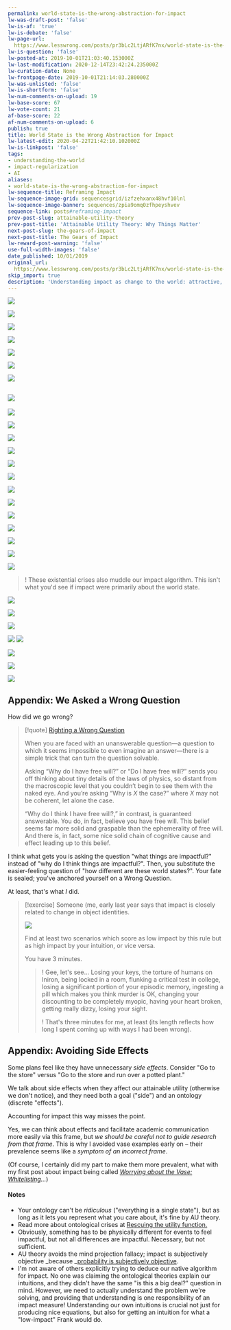 ```yaml
---
permalink: world-state-is-the-wrong-abstraction-for-impact
lw-was-draft-post: 'false'
lw-is-af: 'true'
lw-is-debate: 'false'
lw-page-url: 
  https://www.lesswrong.com/posts/pr3bLc2LtjARfK7nx/world-state-is-the-wrong-abstraction-for-impact
lw-is-question: 'false'
lw-posted-at: 2019-10-01T21:03:40.153000Z
lw-last-modification: 2020-12-14T23:42:24.235000Z
lw-curation-date: None
lw-frontpage-date: 2019-10-01T21:14:03.280000Z
lw-was-unlisted: 'false'
lw-is-shortform: 'false'
lw-num-comments-on-upload: 19
lw-base-score: 67
lw-vote-count: 21
af-base-score: 22
af-num-comments-on-upload: 6
publish: true
title: World State is the Wrong Abstraction for Impact
lw-latest-edit: 2020-04-22T21:42:10.102000Z
lw-is-linkpost: 'false'
tags:
- understanding-the-world
- impact-regularization
- AI
aliases:
- world-state-is-the-wrong-abstraction-for-impact
lw-sequence-title: Reframing Impact
lw-sequence-image-grid: sequencesgrid/izfzehxanx48hvf10lnl
lw-sequence-image-banner: sequences/zpia9omq0zfhpeyshvev
sequence-link: posts#reframing-impact
prev-post-slug: attainable-utility-theory
prev-post-title: 'Attainable Utility Theory: Why Things Matter'
next-post-slug: the-gears-of-impact
next-post-title: The Gears of Impact
lw-reward-post-warning: 'false'
use-full-width-images: 'false'
date_published: 10/01/2019
original_url: 
  https://www.lesswrong.com/posts/pr3bLc2LtjARfK7nx/world-state-is-the-wrong-abstraction-for-impact
skip_import: true
description: 'Understanding impact as change to the world: attractive, but misleading.'
---
```

![](https://assets.turntrout.com/static/images/posts/DNE5EJg.avif)

![](https://assets.turntrout.com/static/images/posts/bimkCyz.avif)

![](https://assets.turntrout.com/static/images/posts/uC0LySG.avif)

![](https://assets.turntrout.com/static/images/posts/64N3tKB.avif )

![](https://assets.turntrout.com/static/images/posts/giAuRyY.avif)

![](https://assets.turntrout.com/static/images/posts/Cs2jkZr.avif)

![](https://assets.turntrout.com/static/images/posts/mrVMkSH.avif)

## ![](https://assets.turntrout.com/static/images/posts/T9MnkcK.avif)

![](https://assets.turntrout.com/static/images/posts/dmy8BTO.avif)

![](https://assets.turntrout.com/static/images/posts/u0CMsnj.avif)

![](https://assets.turntrout.com/static/images/posts/UGMcfsy.avif )

![](https://assets.turntrout.com/static/images/posts/Jidk86s.avif  )

![](https://assets.turntrout.com/static/images/posts/6Ecn3ug.avif)

![](https://assets.turntrout.com/static/images/posts/YmknuEn.avif)

![](https://assets.turntrout.com/static/images/posts/1rVGIUj.avif)

![](https://assets.turntrout.com/static/images/posts/WjTqF2y.avif)

![](https://assets.turntrout.com/static/images/posts/LYNGAta.avif)

![](https://assets.turntrout.com/static/images/posts/j0pWEA1.avif )

![](https://assets.turntrout.com/static/images/posts/BINRNvJ.avif)

![](https://assets.turntrout.com/static/images/posts/C6aYsBj.avif )

![](https://assets.turntrout.com/static/images/posts/d9q2zBy.avif)

>! These existential crises also muddle our impact algorithm. This isn't what you'd see if impact were primarily about the world state.

![](https://assets.turntrout.com/static/images/posts/WjTqF2y.avif)

![](https://assets.turntrout.com/static/images/posts/q09LBrl.avif)

![](https://assets.turntrout.com/static/images/posts/zVkGE6q.avif  )

![](https://assets.turntrout.com/static/images/posts/GEwXYwT.avif ) ![](https://assets.turntrout.com/static/images/posts/CPCaLoM.avif)

![](https://assets.turntrout.com/static/images/posts/wLogljp.avif )

![](https://assets.turntrout.com/static/images/posts/tiKGyYq.avif)

![](https://assets.turntrout.com/static/images/posts/ZsAlmei.avif)

## Appendix: We Asked a Wrong Question

How did we go wrong?

> [!quote] [Righting a Wrong Question](https://www.readthesequences.com/Righting-A-Wrong-Question)
>
> When you are faced with an unanswerable question—a question to which it seems impossible to even imagine an answer—there is a simple trick that can turn the question solvable.
>
> Asking “Why do I have free will?” or “Do I have free will?” sends you off thinking about tiny details of the laws of physics, so distant from the macroscopic level that you couldn’t begin to see them with the naked eye. And you’re asking “Why is  $X$ the case?” where $X$ may not be coherent, let alone the case.
>
> “Why do I think I have free will?,” in contrast, is guaranteed answerable. You do, in fact, believe you have free will. This belief seems far more solid and graspable than the ephemerality of free will. And there is, in fact, some nice solid chain of cognitive cause and effect leading up to this belief.


I think what gets you is asking the question "what things are impactful?" instead of "why do I think things are impactful?". Then, you substitute the easier-feeling question of "how different are these world states?". Your fate is sealed; you've anchored yourself on a Wrong Question.

At least, that's what _I_ did.

> [!exercise]
> Someone (me, early last year says that impact is closely related to change in object identities.
> 
> ![](https://assets.turntrout.com/static/images/posts/pnztldk.avif)
> 
> Find at least two scenarios which score as low impact by this rule but as high impact by your intuition, or vice versa.
> 
> You have 3 minutes.
> 
> >! Gee, let's see... Losing your keys, the torture of humans on Iniron, being locked in a room, flunking a critical test in college, losing a significant portion of your episodic memory, ingesting a pill which makes you think murder is OK, changing your discounting to be completely myopic, having your heart broken, getting really dizzy, losing your sight.
> >
> >! That's three minutes for me, at least (its length reflects how long I spent coming up with ways I had been wrong).

## Appendix: Avoiding Side Effects

Some plans feel like they have unnecessary _side effects_. Consider "Go to the store" versus "Go to the store and run over a potted plant."

We talk about side effects when they affect our attainable utility (otherwise we don't notice), and they need both a goal ("side") and an ontology (discrete "effects").

Accounting for impact this way misses the point.

Yes, we can think about effects and facilitate academic communication more easily via this frame, but _we should be careful not to guide research from that frame_. This is why I avoided vase examples early on – their prevalence seems like a _symptom of an incorrect frame_.

(Of course, I certainly did my part to make them more prevalent, what with my first post about impact being called _[Worrying about the Vase: Whitelisting](/whitelisting-impact-measure)..._)

#### Notes

- Your ontology can't be _ridiculous_ ("everything is a single state"), but as long as it lets you represent what you care about, it's fine by AU theory.
- Read more about ontological crises at [Rescuing the utility function.](https://arbital.com/p/rescue_utility/)
- Obviously, something has to be physically different for events to feel impactful, but not all differences are impactful. Necessary, but not sufficient.
- AU theory avoids the mind projection fallacy; impact is subjectively objective _because _[probability is subjectively objective](https://www.lesswrong.com/posts/XhaKvQyHzeXdNnFKy/probability-is-subjectively-objective).
- I'm not aware of others explicitly trying to deduce our native algorithm for impact. No one was claiming the ontological theories explain our intuitions, and they didn't have the same "is this a big deal?" question in mind. However, we need to actually understand the problem we're solving, and providing that understanding is one responsibility of an impact measure! Understanding our own intuitions is crucial not just for producing nice equations, but also for getting an intuition for what a "low-impact" Frank would do.